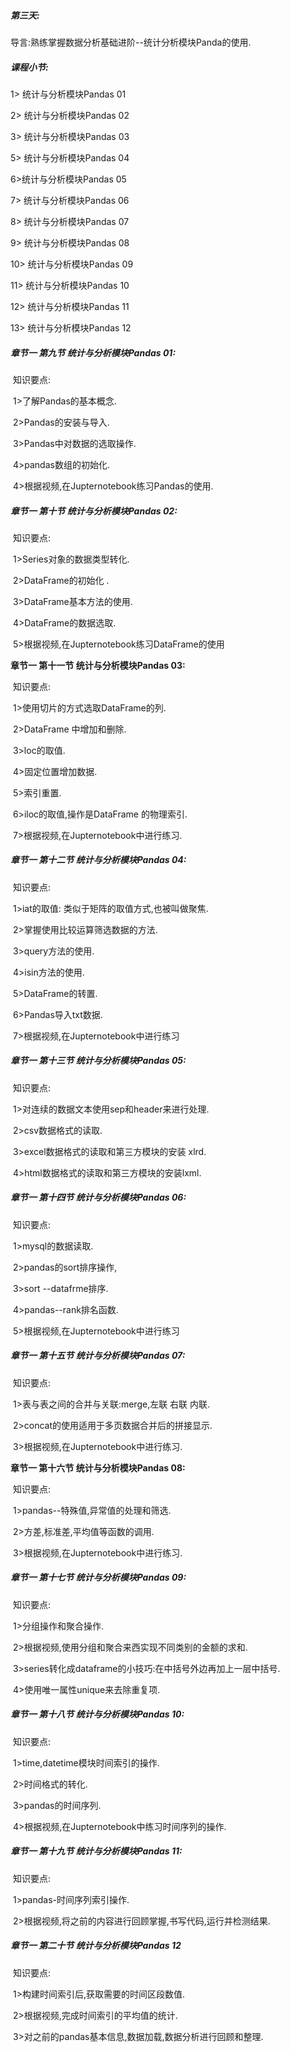 ##### **第三天:** 

导言:熟练掌握数据分析基础进阶--统计分析模块Panda的使用.

##### **课程小节:**  

1> 统计与分析模块Pandas 01

2> 统计与分析模块Pandas 02

3> 统计与分析模块Pandas 03

5> 统计与分析模块Pandas 04

6>统计与分析模块Pandas 05

7> 统计与分析模块Pandas 06

8> 统计与分析模块Pandas 07

9> 统计与分析模块Pandas 08

10> 统计与分析模块Pandas 09

11> 统计与分析模块Pandas 10

12> 统计与分析模块Pandas 11

13> 统计与分析模块Pandas 12

##### **章节一  第九节 统计与分析模块Pandas 01:**

​    知识要点:

​        1>了解Pandas的基本概念.

​        2>Pandas的安装与导入.

​        3>Pandas中对数据的选取操作.

​        4>pandas数组的初始化.

​        4>根据视频,在Jupternotebook练习Pandas的使用.

##### **章节一  第十节 统计与分析模块Pandas 02:**

​    知识要点:

​        1>Series对象的数据类型转化.

​        2>DataFrame的初始化 .

​        3>DataFrame基本方法的使用.

​        4>DataFrame的数据选取.

​        5>根据视频,在Jupternotebook练习DataFrame的使用

**章节一  第十一节 统计与分析模块Pandas 03:**

​    知识要点:

​        1>使用切片的方式选取DataFrame的列.

​        2>DataFrame 中增加和删除.

​        3>loc的取值.

​        4>固定位置增加数据.

​        5>索引重置.

​        6>iloc的取值,操作是DataFrame 的物理索引.

​        7>根据视频,在Jupternotebook中进行练习.

##### **章节一  第十二节 统计与分析模块Pandas 04:**

​    知识要点:

​        1>iat的取值: 类似于矩阵的取值方式,也被叫做聚焦.

​        2>掌握使用比较运算筛选数据的方法.

​        3>query方法的使用.

​        4>isin方法的使用.

​        5>DataFrame的转置.

​        6>Pandas导入txt数据.

​        7>根据视频,在Jupternotebook中进行练习

##### **章节一  第十三节 统计与分析模块Pandas 05:**

​    知识要点:

​        1>对连续的数据文本使用sep和header来进行处理.

​        2>csv数据格式的读取.

​        3>excel数据格式的读取和第三方模块的安装 xlrd.

​        4>html数据格式的读取和第三方模块的安装lxml.

##### **章节一  第十四节 统计与分析模块Pandas 06:**

​    知识要点:

​        1>mysql的数据读取.

​        2>pandas的sort排序操作,

​        3>sort --datafrme排序.

​        4>pandas--rank排名函数.

​        5>根据视频,在Jupternotebook中进行练习

##### **章节一  第十五节 统计与分析模块Pandas 07:**

​    知识要点:

​        1>表与表之间的合并与关联:merge,左联 右联  内联.

​        2>concat的使用适用于多页数据合并后的拼接显示.

​        3>根据视频,在Jupternotebook中进行练习.

**章节一  第十六节 统计与分析模块Pandas 08:**

​    知识要点:

​        1>pandas--特殊值,异常值的处理和筛选.

​        2>方差,标准差,平均值等函数的调用.

​        3>根据视频,在Jupternotebook中进行练习.	

##### **章节一  第十七节 统计与分析模块Pandas 09:**

​    知识要点:

​        1>分组操作和聚合操作.

​        2>根据视频,使用分组和聚合来西实现不同类别的金额的求和.

​        3>series转化成dataframe的小技巧:在中括号外边再加上一层中括号.

​        4>使用唯一属性unique来去除重复项.

##### **章节一  第十八节 统计与分析模块Pandas 10:**

​    知识要点:

​        1>time,datetime模块时间索引的操作.

​        2>时间格式的转化.

​        3>pandas的时间序列.

​        4>根据视频,在Jupternotebook中练习时间序列的操作.

##### **章节一  第十九节 统计与分析模块Pandas 11:**

​    知识要点:

​        1>pandas-时间序列索引操作.

​        2>根据视频,将之前的内容进行回顾掌握,书写代码,运行并检测结果.

##### **章节一  第二十节 统计与分析模块Pandas 12**

​    知识要点:

​        1>构建时间索引后,获取需要的时间区段数值.

​        2>根据视频,完成时间索引的平均值的统计.

​        3>对之前的pandas基本信息,数据加载,数据分析进行回顾和整理.